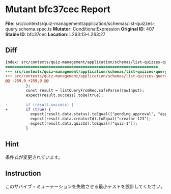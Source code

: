 # Mutant bfc37cec Report

**File**: src/contexts/quiz-management/application/schemas/list-quizzes-query.schema.spec.ts
**Mutator**: ConditionalExpression
**Original ID**: 407
**Stable ID**: bfc37cec
**Location**: L263:13–L263:27

## Diff

```diff
Index: src/contexts/quiz-management/application/schemas/list-quizzes-query.schema.spec.ts
===================================================================
--- src/contexts/quiz-management/application/schemas/list-quizzes-query.schema.spec.ts	original
+++ src/contexts/quiz-management/application/schemas/list-quizzes-query.schema.spec.ts	mutated #407
@@ -259,9 +259,9 @@
         };
         const result = listQueryFromReq.safeParse(rawInput);
         expect(result.success).toBe(true);
 
-        if (result.success) {
+        if (true) {
           expect(result.data.status).toEqual(["pending_approval", "approved"]);
           expect(result.data.creatorId).toEqual("creator-123");
           expect(result.data.quizId).toEqual(["quiz-1"]);
         }
```

## Hint

条件式が変更されています。

## Instruction

このサバイブ・ミューテーションを失敗させる最小テストを設計してください。
